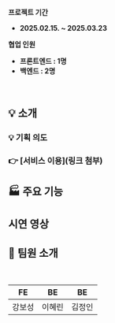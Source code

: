 **프로젝트 기간**

- **2025.02.15. ~ 2025.03.23**

**협업 인원**

- **프론트엔드 : 1명**
- **백엔드 : 2명**
<br />

## 💡 소개

### 💡 기획 의도

### 👉 [서비스 이용](링크 첨부)

## 🏭 주요 기능

## 시연 영상

## 🍌 팀원 소개
<br>

<div align="left">
  
| FE | BE | BE |
|:-------:|:-------:|:-------:|
|강보성|이혜린|김정인|

</div>
